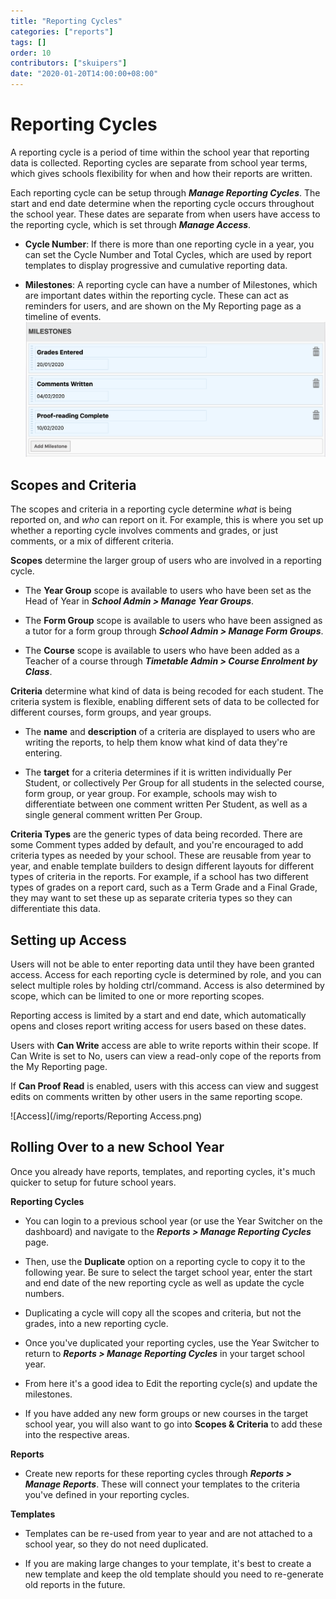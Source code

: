 ```yaml
---
title: "Reporting Cycles"
categories: ["reports"]
tags: []
order: 10
contributors: ["skuipers"]
date: "2020-01-20T14:00:00+08:00"
---
```

# Reporting Cycles

A reporting cycle is a period of time within the school year that reporting data is collected. Reporting cycles are separate from school year terms, which gives schools flexibility for when and how their reports are written. 

Each reporting cycle can be setup through ___Manage Reporting Cycles___. The start and end date determine when the reporting cycle occurs throughout the school year. These dates are separate from when users have access to the reporting cycle, which is set through ___Manage Access___.

- **Cycle Number**: If there is more than one reporting cycle in a year, you can set the Cycle Number and Total Cycles, which are used by report templates to display progressive and cumulative reporting data.

- **Milestones**: A reporting cycle can have a number of Milestones, which are important dates within the reporting cycle. These can act as reminders for users, and are shown on the My Reporting page as a timeline of events.
  ![Milestones](</img/reports/Milestones.png>)


## Scopes and Criteria

The scopes and criteria in a reporting cycle determine *what* is being reported on, and *who* can report on it. For example, this is where you set up whether a reporting cycle involves comments and grades, or just comments, or a mix of different criteria.

**Scopes** determine the larger group of users who are involved in a reporting cycle. 

- The __Year Group__ scope is available to users who have been set as the Head of Year in ___School Admin > Manage Year Groups___.

- The __Form Group__ scope is available to users who have been assigned as a tutor for a form group through ___School Admin > Manage Form Groups___.

- The __Course__ scope is available to users who have been added as a Teacher of a course through ___Timetable Admin > Course Enrolment by Class___.

**Criteria** determine what kind of data is being recoded for each student. The criteria system is flexible, enabling different sets of data to be collected for different courses, form groups, and year groups.

- The __name__ and __description__ of a criteria are displayed to users who are writing the reports, to help them know what kind of data they're entering.

- The __target__ for a criteria determines if it is written individually Per Student, or collectively Per Group for all students in the selected course, form group, or year group. For example, schools may wish to differentiate between one comment written Per Student, as well as a single general comment written Per Group.

**Criteria Types** are the generic types of data being recorded. There are some Comment types added by default, and you're encouraged to add criteria types as needed by your school. These are reusable from year to year, and enable template builders to design different layouts for different types of criteria in the reports. For example, if a school has two different types of grades on a report card, such as a Term Grade and a Final Grade, they may want to set these up as separate criteria types so they can differentiate this data.


## Setting up Access

Users will not be able to enter reporting data until they have been granted access. Access for each reporting cycle is determined by role, and you can select multiple roles by holding ctrl/command. Access is also determined by scope, which can be limited to one or more reporting scopes. 

Reporting access is limited by a start and end date, which automatically opens and closes report writing access for users based on these dates.

Users with __Can Write__ access are able to write reports within their scope. If Can Write is set to No, users can view a read-only cope of the reports from the My Reporting page.

If __Can Proof Read__ is enabled, users with this access can view and suggest edits on comments written by other users in the same reporting scope.

![Access](/img/reports/Reporting Access.png)


## Rolling Over to a new School Year

Once you already have reports, templates, and reporting cycles, it's much quicker to setup for future school years.

**Reporting Cycles**

- You can login to a previous school year (or use the Year Switcher on the dashboard) and navigate to the ___Reports > Manage Reporting Cycles___ page.

- Then, use the __Duplicate__ option on a reporting cycle to copy it to the following year. Be sure to select the target school year, enter the start and end date of the new reporting cycle as well as update the cycle numbers.

- Duplicating a cycle will copy all the scopes and criteria, but not the grades, into a new reporting cycle.

- Once you've duplicated your reporting cycles, use the Year Switcher to return to ___Reports > Manage Reporting Cycles___ in your target school year.

- From here it's a good idea to Edit the reporting cycle(s) and update the milestones.

- If you have added any new form groups or new courses in the target school year, you will also want to go into __Scopes & Criteria__ to add these into the respective areas.

**Reports**

- Create new reports for these reporting cycles through ___Reports > Manage Reports___. These will connect your templates to the criteria you've defined in your reporting cycles.

**Templates**

- Templates can be re-used from year to year and are not attached to a school year, so they do not need duplicated.

- If you are making large changes to your template, it's best to create a new template and keep the old template should you need to re-generate old reports in the future.
